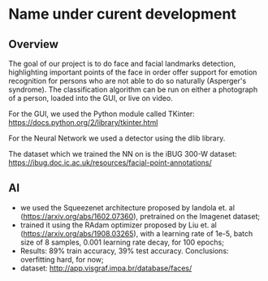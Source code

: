 # Name under curent development

## Overview
The goal of our project is to do face and facial landmarks detection, highlighting important points of the face in order offer support for emotion recognition for persons who are not able to do so naturally (Asperger's syndrome).
The classification algorithm can be run on either a photograph of a person, loaded into the GUI, or live on video.

For the GUI, we used the Python module called TKinter: https://docs.python.org/2/library/tkinter.html

For the Neural Network we used a detector using the dlib library.
 
The dataset which we trained the NN on is the iBUG 300-W dataset: https://ibug.doc.ic.ac.uk/resources/facial-point-annotations/

## AI
* we used the Squeezenet architecture proposed by Iandola et. al (https://arxiv.org/abs/1602.07360), pretrained on the Imagenet dataset;
* trained it using the RAdam optimizer proposed by Liu et. al (https://arxiv.org/abs/1908.03265), with a learning rate of 1e-5, batch size of 8 samples, 0.001 learning rate decay, for 100 epochs;
* Results: 89% train accuracy, 39% test accuracy. Conclusions: overfitting hard, for now;
* dataset: http://app.visgraf.impa.br/database/faces/
